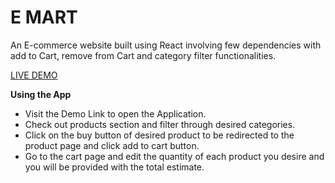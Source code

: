 **<h1>E MART</h1>**

An E-commerce website built using React involving few dependencies with add to Cart, remove from Cart and category filter functionalities.

[LIVE DEMO](https://muthyender-emart.netlify.app/)

**Using the App**
- Visit the Demo Link to open the Application.
- Check out products section and filter through desired categories.
- Click on the buy button of desired product to be redirected to the product page and click add to cart button.
- Go to the cart page and edit the quantity of each product you desire and you will be provided with the total estimate.


